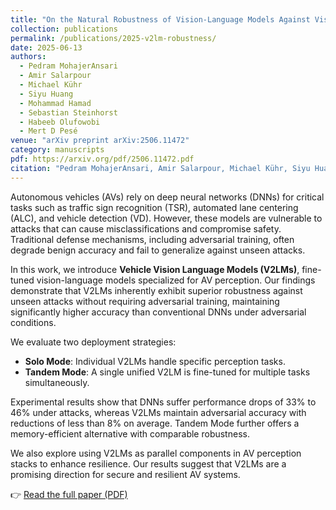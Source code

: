 ```yaml
---
title: "On the Natural Robustness of Vision-Language Models Against Visual Perception Attacks in Autonomous Driving"
collection: publications
permalink: /publications/2025-v2lm-robustness/
date: 2025-06-13
authors:
  - Pedram MohajerAnsari
  - Amir Salarpour
  - Michael Kühr
  - Siyu Huang
  - Mohammad Hamad
  - Sebastian Steinhorst
  - Habeeb Olufowobi
  - Mert D Pesé
venue: "arXiv preprint arXiv:2506.11472"
category: manuscripts
pdf: https://arxiv.org/pdf/2506.11472.pdf
citation: "Pedram MohajerAnsari, Amir Salarpour, Michael Kühr, Siyu Huang, Mohammad Hamad, Sebastian Steinhorst, Habeeb Olufowobi, Mert D Pesé. <i>On the Natural Robustness of Vision-Language Models Against Visual Perception Attacks in Autonomous Driving</i>. arXiv preprint arXiv:2506.11472, 2025."
---
```


Autonomous vehicles (AVs) rely on deep neural networks (DNNs) for critical tasks such as traffic sign recognition (TSR), automated lane centering (ALC), and vehicle detection (VD). However, these models are vulnerable to attacks that can cause misclassifications and compromise safety. Traditional defense mechanisms, including adversarial training, often degrade benign accuracy and fail to generalize against unseen attacks.

In this work, we introduce **Vehicle Vision Language Models (V2LMs)**, fine-tuned vision-language models specialized for AV perception. Our findings demonstrate that V2LMs inherently exhibit superior robustness against unseen attacks without requiring adversarial training, maintaining significantly higher accuracy than conventional DNNs under adversarial conditions.

We evaluate two deployment strategies:
- **Solo Mode**: Individual V2LMs handle specific perception tasks.
- **Tandem Mode**: A single unified V2LM is fine-tuned for multiple tasks simultaneously.

Experimental results show that DNNs suffer performance drops of 33% to 46% under attacks, whereas V2LMs maintain adversarial accuracy with reductions of less than 8% on average. Tandem Mode further offers a memory-efficient alternative with comparable robustness.

We also explore using V2LMs as parallel components in AV perception stacks to enhance resilience. Our results suggest that V2LMs are a promising direction for secure and resilient AV systems.

👉 [Read the full paper (PDF)](https://arxiv.org/pdf/2506.11472.pdf)
